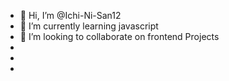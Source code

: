 - 👋 Hi, I’m @Ichi-Ni-San12
- 🌱 I’m currently learning javascript
- 💞️ I’m looking to collaborate on frontend Projects
- 
- 
- 

<!---
Ichi-Ni-San123/Ichi-Ni-San123 is a ✨ special ✨ repository because its `README.md` (this file) appears on your GitHub profile.
You can click the Preview link to take a look at your changes.
--->
